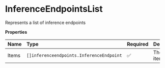 # InferenceEndpointsList

Represents a list of inference endpoints

**Properties**

| Name  | Type                                     | Required | Description       |
| :---- | :--------------------------------------- | :------- | :---------------- |
| Items | `[]inferenceendpoints.InferenceEndpoint` | ✅       | The list of items |
